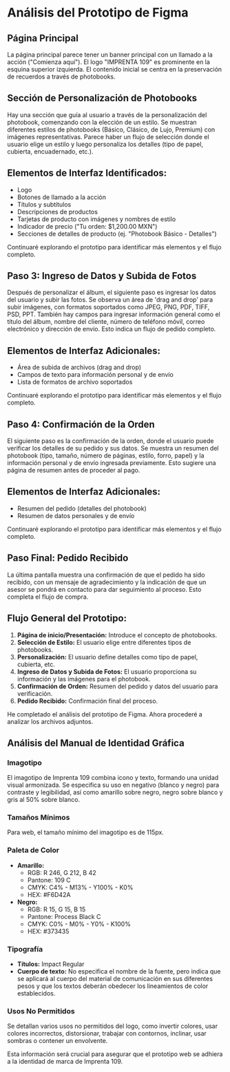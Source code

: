 # Análisis del Prototipo de Figma

## Página Principal

La página principal parece tener un banner principal con un llamado a la acción ("Comienza aquí"). El logo "IMPRENTA 109" es prominente en la esquina superior izquierda. El contenido inicial se centra en la preservación de recuerdos a través de photobooks.

## Sección de Personalización de Photobooks

Hay una sección que guía al usuario a través de la personalización del photobook, comenzando con la elección de un estilo. Se muestran diferentes estilos de photobooks (Básico, Clásico, de Lujo, Premium) con imágenes representativas. Parece haber un flujo de selección donde el usuario elige un estilo y luego personaliza los detalles (tipo de papel, cubierta, encuadernado, etc.).

## Elementos de Interfaz Identificados:
- Logo
- Botones de llamado a la acción
- Títulos y subtítulos
- Descripciones de productos
- Tarjetas de producto con imágenes y nombres de estilo
- Indicador de precio ("Tu orden: $1,200.00 MXN")
- Secciones de detalles de producto (ej. "Photobook Básico - Detalles")

Continuaré explorando el prototipo para identificar más elementos y el flujo completo.



## Paso 3: Ingreso de Datos y Subida de Fotos

Después de personalizar el álbum, el siguiente paso es ingresar los datos del usuario y subir las fotos. Se observa un área de 'drag and drop' para subir imágenes, con formatos soportados como JPEG, PNG, PDF, TIFF, PSD, PPT. También hay campos para ingresar información general como el título del álbum, nombre del cliente, número de teléfono móvil, correo electrónico y dirección de envío. Esto indica un flujo de pedido completo.

## Elementos de Interfaz Adicionales:
- Área de subida de archivos (drag and drop)
- Campos de texto para información personal y de envío
- Lista de formatos de archivo soportados

Continuaré explorando el prototipo para identificar más elementos y el flujo completo.



## Paso 4: Confirmación de la Orden

El siguiente paso es la confirmación de la orden, donde el usuario puede verificar los detalles de su pedido y sus datos. Se muestra un resumen del photobook (tipo, tamaño, número de páginas, estilo, forro, papel) y la información personal y de envío ingresada previamente. Esto sugiere una página de resumen antes de proceder al pago.

## Elementos de Interfaz Adicionales:
- Resumen del pedido (detalles del photobook)
- Resumen de datos personales y de envío

Continuaré explorando el prototipo para identificar más elementos y el flujo completo.



## Paso Final: Pedido Recibido

La última pantalla muestra una confirmación de que el pedido ha sido recibido, con un mensaje de agradecimiento y la indicación de que un asesor se pondrá en contacto para dar seguimiento al proceso. Esto completa el flujo de compra.

## Flujo General del Prototipo:
1.  **Página de inicio/Presentación:** Introduce el concepto de photobooks.
2.  **Selección de Estilo:** El usuario elige entre diferentes tipos de photobooks.
3.  **Personalización:** El usuario define detalles como tipo de papel, cubierta, etc.
4.  **Ingreso de Datos y Subida de Fotos:** El usuario proporciona su información y las imágenes para el photobook.
5.  **Confirmación de Orden:** Resumen del pedido y datos del usuario para verificación.
6.  **Pedido Recibido:** Confirmación final del proceso.

He completado el análisis del prototipo de Figma. Ahora procederé a analizar los archivos adjuntos.



## Análisis del Manual de Identidad Gráfica

### Imagotipo
El imagotipo de Imprenta 109 combina icono y texto, formando una unidad visual armonizada. Se especifica su uso en negativo (blanco y negro) para contraste y legibilidad, así como amarillo sobre negro, negro sobre blanco y gris al 50% sobre blanco.

### Tamaños Mínimos
Para web, el tamaño mínimo del imagotipo es de 115px.

### Paleta de Color
- **Amarillo:**
  - RGB: R 246, G 212, B 42
  - Pantone: 109 C
  - CMYK: C4% - M13% - Y100% - K0%
  - HEX: #F6D42A
- **Negro:**
  - RGB: R 15, G 15, B 15
  - Pantone: Process Black C
  - CMYK: C0% - M0% - Y0% - K100%
  - HEX: #373435

### Tipografía
- **Títulos:** Impact Regular
- **Cuerpo de texto:** No especifica el nombre de la fuente, pero indica que se aplicará al cuerpo del material de comunicación en sus diferentes pesos y que los textos deberán obedecer los lineamientos de color establecidos.

### Usos No Permitidos
Se detallan varios usos no permitidos del logo, como invertir colores, usar colores incorrectos, distorsionar, trabajar con contornos, inclinar, usar sombras o contener un envolvente.

Esta información será crucial para asegurar que el prototipo web se adhiera a la identidad de marca de Imprenta 109.

